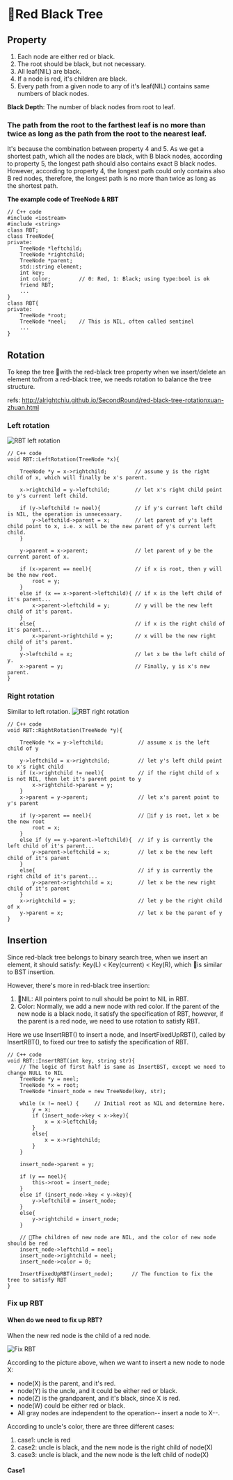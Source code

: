 # Red Black Tree
## Property
1. Each node are either red or black.
2. The root should be black, but not necessary.
3. All leaf(NIL) are black.
4. If a node is red, it's children are black.
5. Every path from a given node to any of it's leaf(NIL) contains same numbers of black nodes.

**Black Depth**: The number of black nodes from root to leaf.

### The path from the root to the farthest leaf is **no more than twice** as long as the path from the root to the nearest leaf.
It's because the combination between property 4 and 5. As we get a shortest path, which all the nodes are black, with B black nodes, according to property 5, the longest path should also contains exact B black nodes. However, according to property 4, the longest path could only contains also B red nodes, therefore, the longest path is no more than twice as long as the shortest path.


**The example code of TreeNode & RBT**
```
// C++ code
#include <iostream>
#include <string>
class RBT;
class TreeNode{
private:
    TreeNode *leftchild;
    TreeNode *rightchild;
    TreeNode *parent;
    std::string element;
    int key;
    int color;         // 0: Red, 1: Black; using type:bool is ok
    friend RBT;
    ...
}
class RBT{
private:
    TreeNode *root;
    TreeNode *neel;    // This is NIL, often called sentinel
    ...
}
```
## Rotation
To keep the tree with the red-black tree property when we insert/delete an element to/from a red-black tree, we needs rotation to balance the tree structure.

refs: http://alrightchiu.github.io/SecondRound/red-black-tree-rotationxuan-zhuan.html

### Left rotation
![RBT left rotation](https://github.com/alrightchiu/SecondRound/blob/master/content/Algorithms%20and%20Data%20Structures/Tree%20series/RBT_fig/Rotation/rotate6.png?raw=true)

```
// C++ code
void RBT::LeftRotation(TreeNode *x){

    TreeNode *y = x->rightchild;         // assume y is the right child of x, which will finally be x's parent.

    x->rightchild = y->leftchild;        // let x's right child point to y's current left child.

    if (y->leftchild != neel){           // if y's current left child is NIL, the operation is unnecessary.
        y->leftchild->parent = x;        // let parent of y's left child point to x, i.e. x will be the new parent of y's current left child.
    }

    y->parent = x->parent;               // let parent of y be the current parent of x.

    if (x->parent == neel){              // if x is root, then y will be the new root.
        root = y;          
    }         
    else if (x == x->parent->leftchild){ // if x is the left child of it's parent...
        x->parent->leftchild = y;        // y will be the new left child of it's parent.
    }
    else{                                // if x is the right child of it's parent...
        x->parent->rightchild = y;       // x will be the new right child of it's parent.
    }
    y->leftchild = x;                    // let x be the left child of y.
    x->parent = y;                       // Finally, y is x's new parent.
}
```

### Right rotation
Similar to left rotation.
![RBT right rotation](https://github.com/alrightchiu/SecondRound/blob/master/content/Algorithms%20and%20Data%20Structures/Tree%20series/RBT_fig/Rotation/rotate11.png?raw=true)

```
// C++ code
void RBT::RightRotation(TreeNode *y){

    TreeNode *x = y->leftchild;           // assume x is the left child of y

    y->leftchild = x->rightchild;         // let y's left child point to x's right child
    if (x->rightchild != neel){           // if the right child of x is not NIL, then let it's parent point to y
        x->rightchild->parent = y;
    }
    x->parent = y->parent;                // let x's parent point to y's parent

    if (y->parent == neel){               // if y is root, let x be the new root
        root = x;          
    }              
    else if (y == y->parent->leftchild){  // if y is currently the left child of it's parent...
        y->parent->leftchild = x;         // let x be the new left child of it's parent
    }
    else{                                 // if y is currently the right child of it's parent...
        y->parent->rightchild = x;        // let x be the new right child of it's parent
    }
    x->rightchild = y;                    // let y be the right child of x
    y->parent = x;                        // let x be the parent of y
}
```

## Insertion
Since red-black tree belongs to binary search tree, when we insert an element, it should satisfy: Key(L) < Key(current) < Key(R), which is similar to BST insertion.

However, there's more in red-black tree insertion:
1. NIL: All pointers point to null should be point to NIL in RBT.
2. Color: Normally, we add a new node with red color. If the parent of the new node is a black node, it satisfy the specification of RBT, however, if the parent is a red node, we need to use rotation to satisfy RBT.

Here we use InsertRBT() to insert a node, and InsertFixedUpRBT(), called by InsertRBT(), to fixed our tree to satisfy the specification of RBT.

```
// C++ code
void RBT::InsertRBT(int key, string str){
    // The logic of first half is same as InsertBST, except we need to change NULL to NIL
    TreeNode *y = neel;
    TreeNode *x = root;
    TreeNode *insert_node = new TreeNode(key, str);

    while (x != neel) {     // Initial root as NIL and determine here.
        y = x;
        if (insert_node->key < x->key){
            x = x->leftchild;
        }
        else{
            x = x->rightchild;
        }
    }

    insert_node->parent = y;

    if (y == neel){
        this->root = insert_node;
    }
    else if (insert_node->key < y->key){
        y->leftchild = insert_node;
    }
    else{
        y->rightchild = insert_node;
    }

    // The children of new node are NIL, and the color of new node should be red
    insert_node->leftchild = neel;
    insert_node->rightchild = neel;
    insert_node->color = 0;

    InsertFixedUpRBT(insert_node);      // The function to fix the tree to satisfy RBT
}
```
### Fix up RBT
#### When do we need to fix up RBT?
When the new red node is the child of a red node.

![Fix RBT](https://github.com/alrightchiu/SecondRound/blob/master/content/Algorithms%20and%20Data%20Structures/Tree%20series/RBT_fig/Insert/insert1.png?raw=true)

According to the picture above, when we want to insert a new node to node X:
- node(X) is the parent, and it's red.
- node(Y) is the uncle, and it could be either red or black.
- node(Z) is the grandparent, and it's black, since X is red.
- node(W) could be either red or black.
- All gray nodes are independent to the operation-- insert a node to X--.

According to uncle's color, there are three different cases:
1. case1: uncle is red
2. case2: uncle is black, and the new node is the right child of node(X)
3. case3: uncle is black, and the new node is the left child of node(X)

#### Case1

```

```
